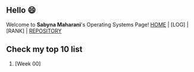 ## Hello :smile:
Welcome to **Sabyna Maharani**'s Operating Systems Page!
[HOME](.) | [LOG] | [RANK] | [REPOSITORY](https://github.com/sabynn/os212)
## Check my top 10 list
1. [Week 00]
